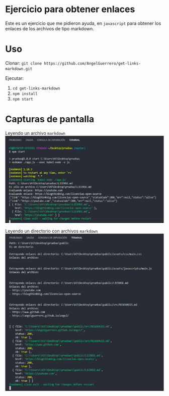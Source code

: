 # Ejercicio para obtener enlaces

Este es un ejercicio que me pidieron ayuda, en `javascript` para obtener los enlaces de los archivos de tipo markdown.

# Uso

Clonar: `git clone https://github.com/AngelGuerrero/get-links-markdown.git`

Ejecutar: 

1. `cd get-links-markdown`
2. `npm install`
3. `npm start`

# Capturas de pantalla

Leyendo un archivo `markdown`
![leyendo_un_archivo](./docs/images/leyendo_un_archivo.PNG)

Leyendo un directorio con archivos `markdown`
![leyendo_un_directorio](./docs/images/leyendo_un_directorio.PNG)
